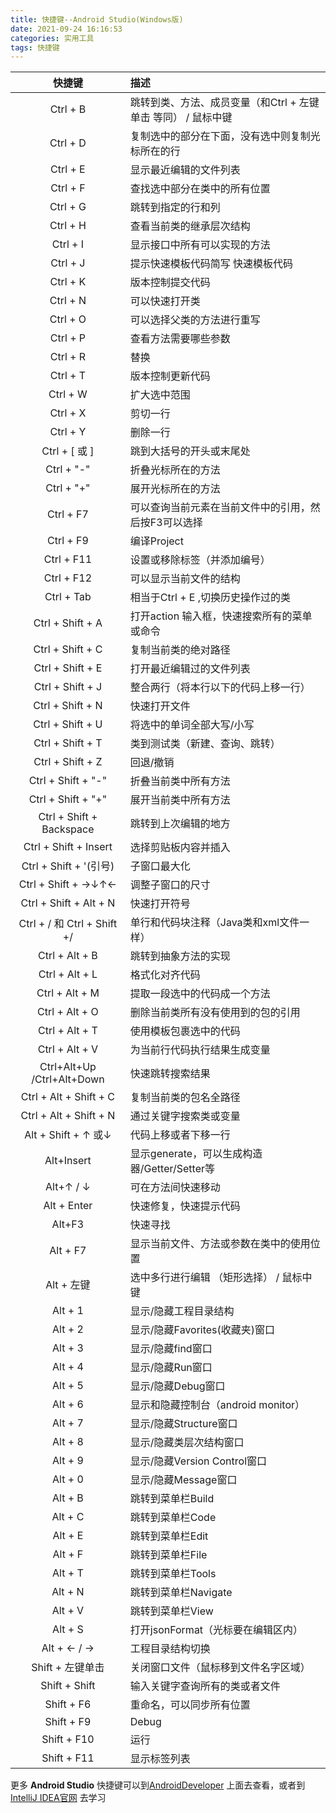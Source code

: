 ```yaml
---
title: 快捷键--Android Studio(Windows版)
date: 2021-09-24 16:16:53
categories: 实用工具
tags: 快捷键
---
```


|             快捷键             | 描述                                   |
| :-------------------------: | :----------------------------------- |
|          Ctrl + B           | 跳转到类、方法、成员变量（和Ctrl + 左键单击 等同） / 鼠标中键 |
|          Ctrl + D           | 复制选中的部分在下面，没有选中则复制光标所在的行             |
|          Ctrl + E           | 显示最近编辑的文件列表                          |
|          Ctrl + F           | 查找选中部分在类中的所有位置                       |
|          Ctrl + G           | 跳转到指定的行和列                            |
|          Ctrl + H           | 查看当前类的继承层次结构                         |
|          Ctrl + I           | 显示接口中所有可以实现的方法                       |
|          Ctrl + J           | 提示快速模板代码简写 快速模板代码                    |
|          Ctrl + K           | 版本控制提交代码                             |
|          Ctrl + N           | 可以快速打开类                              |
|          Ctrl + O           | 可以选择父类的方法进行重写                        |
|          Ctrl  + P          | 查看方法需要哪些参数                           |
|          Ctrl + R           | 替换                                   |
|          Ctrl + T           | 版本控制更新代码                             |
|          Ctrl + W           | 扩大选中范围                               |
|          Ctrl  + X          | 剪切一行                                 |
|          Ctrl  + Y          | 删除一行                                 |
|        Ctrl + [ 或 ]         | 跳到大括号的开头或末尾处                         |
|         Ctrl +  "-"         | 折叠光标所在的方法                            |
|         Ctrl +  "+"         | 展开光标所在的方法                            |
|          Ctrl + F7          | 可以查询当前元素在当前文件中的引用，然后按F3可以选择          |
|          Ctrl + F9          | 编译Project                            |
|         Ctrl + F11          | 设置或移除标签（并添加编号）                       |
|         Ctrl + F12          | 可以显示当前文件的结构                          |
|         Ctrl + Tab          | 相当于Ctrl + E ,切换历史操作过的类               |
|      Ctrl + Shift + A       | 打开action 输入框，快速搜索所有的菜单或命令            |
|      Ctrl + Shift + C       | 复制当前类的绝对路径                           |
|      Ctrl + Shift + E       | 打开最近编辑过的文件列表                         |
|      Ctrl + Shift + J       | 整合两行（将本行以下的代码上移一行）                   |
|      Ctrl + Shift + N       | 快速打开文件                               |
|      Ctrl + Shift + U       | 将选中的单词全部大写/小写                        |
|      Ctrl + Shift + T       | 类到测试类（新建、查询、跳转）                      |
|      Ctrl + Shift + Z       | 回退/撤销                                |
|     Ctrl + Shift +  "-"     | 折叠当前类中所有方法                           |
|     Ctrl + Shift +  "+"     | 展开当前类中所有方法                           |
|  Ctrl + Shift + Backspace   | 跳转到上次编辑的地方                           |
|    Ctrl + Shift + Insert    | 选择剪贴板内容并插入                           |
|    Ctrl + Shift + '(引号)     | 子窗口最大化                               |
|     Ctrl + Shift + →↓↑←     | 调整子窗口的尺寸                             |
|   Ctrl + Shift + Alt + N    | 快速打开符号                               |
| Ctrl + / 和 Ctrl + Shift  +/ | 单行和代码块注释（Java类和xml文件一样）              |
|       Ctrl + Alt + B        | 跳转到抽象方法的实现                           |
|       Ctrl + Alt + L        | 格式化对齐代码                              |
|       Ctrl + Alt + M        | 提取一段选中的代码成一个方法                       |
|       Ctrl + Alt + O        | 删除当前类所有没有使用到的包的引用                    |
|       Ctrl + Alt + T        | 使用模板包裹选中的代码                          |
|       Ctrl + Alt + V        | 为当前行代码执行结果生成变量                       |
| Ctrl+Alt+Up /Ctrl+Alt+Down  | 快速跳转搜索结果                             |
|   Ctrl + Alt + Shift + C    | 复制当前类的包名全路径                          |
|   Ctrl + Alt + Shift + N    | 通过关键字搜索类或变量                          |
|     Alt + Shift + ↑ 或↓      | 代码上移或者下移一行                           |
|         Alt+Insert          | 显示generate，可以生成构造器/Getter/Setter等    |
|          Alt+↑ / ↓          | 可在方法间快速移动                            |
|         Alt + Enter         | 快速修复，快速提示代码                          |
|           Alt+F3            | 快速寻找                                 |
|          Alt + F7           | 显示当前文件、方法或参数在类中的使用位置                 |
|          Alt + 左键           | 选中多行进行编辑  （矩形选择） / 鼠标中键              |
|           Alt + 1           | 显示/隐藏工程目录结构                          |
|           Alt + 2           | 显示/隐藏Favorites(收藏夹)窗口                |
|           Alt + 3           | 显示/隐藏find窗口                          |
|           Alt + 4           | 显示/隐藏Run窗口                           |
|           Alt + 5           | 显示/隐藏Debug窗口                         |
|           Alt + 6           | 显示和隐藏控制台（android monitor）            |
|           Alt + 7           | 显示/隐藏Structure窗口                     |
|           Alt + 8           | 显示/隐藏类层次结构窗口                         |
|           Alt + 9           | 显示/隐藏Version Control窗口               |
|           Alt + 0           | 显示/隐藏Message窗口                       |
|          Alt  +  B          | 跳转到菜单栏Build                          |
|          Alt  +  C          | 跳转到菜单栏Code                           |
|          Alt  +  E          | 跳转到菜单栏Edit                           |
|          Alt  +  F          | 跳转到菜单栏File                           |
|          Alt  +  T          | 跳转到菜单栏Tools                          |
|          Alt  +  N          | 跳转到菜单栏Navigate                       |
|          Alt  +  V          | 跳转到菜单栏View                           |
|          Alt  +  S          | 打开jsonFormat（光标要在编辑区内）               |
|        Alt + ← /  →         | 工程目录结构切换                             |
|        Shift  + 左键单击        | 关闭窗口文件（鼠标移到文件名字区域）                   |
|        Shift + Shift        | 输入关键字查询所有的类或者文件                      |
|         Shift + F6          | 重命名，可以同步所有位置                         |
|         Shift + F9          | Debug                                |
|         Shift + F10         | 运行                                   |
|         Shift + F11         | 显示标签列表                               |

更多 **Android Studio**  快捷键可以到[AndroidDeveloper](https://developer.android.google.cn/studio/intro/keyboard-shortcuts?hl=zh_cn) 上面去查看，或者到 [IntelliJ IDEA官网](https://resources.jetbrains.com/storage/products/intellij-idea/docs/IntelliJIDEA_ReferenceCard.pdf) 去学习
